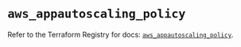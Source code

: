 # `aws_appautoscaling_policy`

Refer to the Terraform Registry for docs: [`aws_appautoscaling_policy`](https://registry.terraform.io/providers/hashicorp/aws/6.12.0/docs/resources/appautoscaling_policy).
